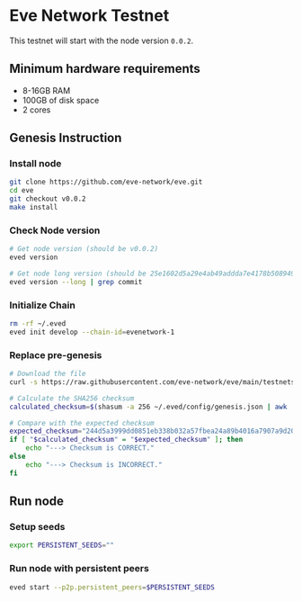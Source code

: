 # Eve Network Testnet

This testnet will start with the node version `0.0.2`.

## Minimum hardware requirements

- 8-16GB RAM
- 100GB of disk space
- 2 cores

## Genesis Instruction

### Install node

```bash
git clone https://github.com/eve-network/eve.git
cd eve
git checkout v0.0.2
make install
```

### Check Node version

```bash
# Get node version (should be v0.0.2)
eved version

# Get node long version (should be 25e1602d5a29e4ab49addda7e4178b50894999df)
eved version --long | grep commit
```

### Initialize Chain

```bash
rm -rf ~/.eved
eved init develop --chain-id=evenetwork-1
```

### Replace pre-genesis

```bash
# Download the file
curl -s https://raw.githubusercontent.com/eve-network/eve/main/testnets/genesis.json > ~/.eved/config/genesis.json

# Calculate the SHA256 checksum
calculated_checksum=$(shasum -a 256 ~/.eved/config/genesis.json | awk '{ print $1 }')

# Compare with the expected checksum
expected_checksum="244d5a3999dd0851eb338b032a57fbea24a89b4016a7907a9d20c2045c689857"
if [ "$calculated_checksum" = "$expected_checksum" ]; then
    echo "---> Checksum is CORRECT."
else
    echo "---> Checksum is INCORRECT."
fi
```

## Run node

### Setup seeds

```bash
export PERSISTENT_SEEDS=""
```

### Run node with persistent peers

```bash
eved start --p2p.persistent_peers=$PERSISTENT_SEEDS
```

